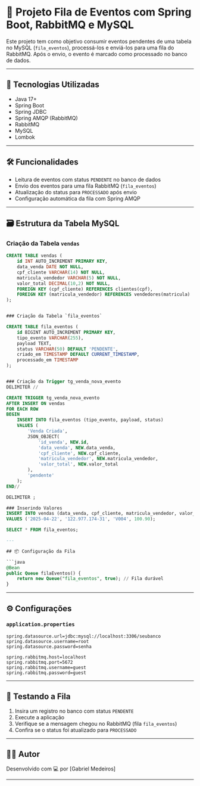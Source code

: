 # 📨 Projeto Fila de Eventos com Spring Boot, RabbitMQ e MySQL

Este projeto tem como objetivo consumir eventos pendentes de uma tabela no MySQL (`fila_eventos`), processá-los e enviá-los para uma fila do RabbitMQ. Após o envio, o evento é marcado como processado no banco de dados.

---

## 🚀 Tecnologias Utilizadas

- Java 17+
- Spring Boot
- Spring JDBC
- Spring AMQP (RabbitMQ)
- RabbitMQ
- MySQL
- Lombok

---

## 🛠️ Funcionalidades

- Leitura de eventos com status `PENDENTE` no banco de dados
- Envio dos eventos para uma fila RabbitMQ (`fila_eventos`)
- Atualização do status para `PROCESSADO` após envio
- Configuração automática da fila com Spring AMQP

---

## 🗃️ Estrutura da Tabela MySQL

### Criação da Tabela `vendas`

```sql
CREATE TABLE vendas (
    id INT AUTO_INCREMENT PRIMARY KEY,
    data_venda DATE NOT NULL,
    cpf_cliente VARCHAR(14) NOT NULL,
    matricula_vendedor VARCHAR(5) NOT NULL,
    valor_total DECIMAL(10,2) NOT NULL,
    FOREIGN KEY (cpf_cliente) REFERENCES clientes(cpf),
    FOREIGN KEY (matricula_vendedor) REFERENCES vendedores(matricula)
);


### Criação da Tabela `fila_eventos`

CREATE TABLE fila_eventos (
    id BIGINT AUTO_INCREMENT PRIMARY KEY,
    tipo_evento VARCHAR(255),
    payload TEXT,
    status VARCHAR(50) DEFAULT 'PENDENTE',
    criado_em TIMESTAMP DEFAULT CURRENT_TIMESTAMP,
    processado_em TIMESTAMP
);


### Criação da Trigger tg_venda_nova_evento
DELIMITER //

CREATE TRIGGER tg_venda_nova_evento 
AFTER INSERT ON vendas
FOR EACH ROW
BEGIN
    INSERT INTO fila_eventos (tipo_evento, payload, status) 
    VALUES (
        'Venda Criada', 
        JSON_OBJECT(
            'id_venda', NEW.id,
            'data_venda', NEW.data_venda,
            'cpf_cliente', NEW.cpf_cliente,
            'matricula_vendedor', NEW.matricula_vendedor,
            'valor_total', NEW.valor_total
        ),
        'pendente'
    );
END//

DELIMITER ;

### Inserindo Valores
INSERT INTO vendas (data_venda, cpf_cliente, matricula_vendedor, valor_total)
VALUES ('2025-04-22', '122.977.174-31', 'V004', 100.90);

SELECT * FROM fila_eventos;

---

## 📦 Configuração da Fila

```java
@Bean
public Queue filaEventos() {
    return new Queue("fila_eventos", true); // Fila durável
}
```
---

## ⚙️ Configurações

### `application.properties`

```properties
spring.datasource.url=jdbc:mysql://localhost:3306/seubanco
spring.datasource.username=root
spring.datasource.password=senha

spring.rabbitmq.host=localhost
spring.rabbitmq.port=5672
spring.rabbitmq.username=guest
spring.rabbitmq.password=guest
```

---

## 🧪 Testando a Fila

1. Insira um registro no banco com status `PENDENTE`
2. Execute a aplicação
3. Verifique se a mensagem chegou no RabbitMQ (fila `fila_eventos`)
4. Confira se o status foi atualizado para `PROCESSADO`

---

## 👨‍💻 Autor

Desenvolvido com 💻 por [Gabriel Medeiros]

---

